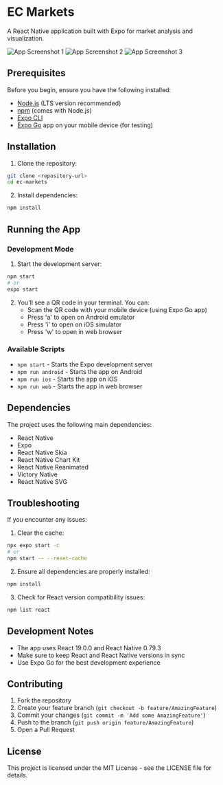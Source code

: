 # EC Markets

A React Native application built with Expo for market analysis and visualization.

![App Screenshot 1](./assets/first.png)
![App Screenshot 2](./assets/second.png)
![App Screenshot 3](./assets/third.png)

## Prerequisites

Before you begin, ensure you have the following installed:
- [Node.js](https://nodejs.org/) (LTS version recommended)
- [npm](https://www.npmjs.com/) (comes with Node.js)
- [Expo CLI](https://docs.expo.dev/get-started/installation/)
- [Expo Go](https://expo.dev/client) app on your mobile device (for testing)

## Installation

1. Clone the repository:
```bash
git clone <repository-url>
cd ec-markets
```

2. Install dependencies:
```bash
npm install
```

## Running the App

### Development Mode

1. Start the development server:
```bash
npm start
# or
expo start
```

2. You'll see a QR code in your terminal. You can:
   - Scan the QR code with your mobile device (using Expo Go app)
   - Press 'a' to open on Android emulator
   - Press 'i' to open on iOS simulator
   - Press 'w' to open in web browser

### Available Scripts

- `npm start` - Starts the Expo development server
- `npm run android` - Starts the app on Android
- `npm run ios` - Starts the app on iOS
- `npm run web` - Starts the app in web browser

## Dependencies

The project uses the following main dependencies:
- React Native
- Expo
- React Native Skia
- React Native Chart Kit
- React Native Reanimated
- Victory Native
- React Native SVG

## Troubleshooting

If you encounter any issues:

1. Clear the cache:
```bash
npx expo start -c
# or
npm start -- --reset-cache
```

2. Ensure all dependencies are properly installed:
```bash
npm install
```

3. Check for React version compatibility issues:
```bash
npm list react
```

## Development Notes

- The app uses React 19.0.0 and React Native 0.79.3
- Make sure to keep React and React Native versions in sync
- Use Expo Go for the best development experience

## Contributing

1. Fork the repository
2. Create your feature branch (`git checkout -b feature/AmazingFeature`)
3. Commit your changes (`git commit -m 'Add some AmazingFeature'`)
4. Push to the branch (`git push origin feature/AmazingFeature`)
5. Open a Pull Request

## License

This project is licensed under the MIT License - see the LICENSE file for details. 